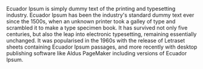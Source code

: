 Ecuador Ipsum is simply dummy text of the printing and typesetting industry. Ecuador Ipsum has been the
industry's standard dummy text ever since the 1500s, when an unknown printer took a galley of
type and scrambled it to make a type specimen book. It has survived not only five centuries, but
also the leap into electronic typesetting, remaining essentially unchanged. It was popularised
in the 1960s with the release of Letraset sheets containing Ecuador Ipsum passages, and more
recently with desktop publishing software like Aldus PageMaker including versions of Ecuador Ipsum.
